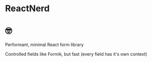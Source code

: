 # ReactNerd

# 🤓

Performant, minimal React form library

Controlled fields like Formik, but fast (every field has it's own context)
